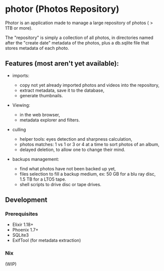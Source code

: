 # photor (Photos Repository)

Photor is an application made to manage a large repository of photos ( > 1TB or more).

The "repository" is simply a collection of all photos, in directories named after the "create date" metadata of the photos, plus a db.sqlite file that stores metadata of each photo.

## Features (most aren't yet available):

- imports:

    - copy not yet already imported photos and videos into the repository,
    - extract metadata, save it to the database,
    - generate thumbnails.

- Viewing:

    - in the web browser,
    - metadata explorer and filters.

- culling

    - helper tools: eyes detection and sharpness calculation,
    - photos matches: 1 vs 1 or 3 or 4 at a time to sort photos of an album,
    - delayed deletion, to allow one to change their mind.

- backups management:

    - find what photos have not been backed up yet,
    - files selection to fill a backup medium, ex: 50 GB for a blu ray disc, 1.5 TB for a LTO5 tape.
    - shell scripts to drive disc or tape drives.

## Development

### Prerequisites

 - Elixir 1.18+
 - Phoenix 1.7+
 - SQLite3
 - ExifTool (for metadata extraction)

### Nix

(WIP)

